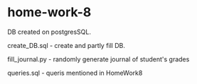 # home-work-8

DB created on postgresSQL. 

create_DB.sql - create and partly fill DB. 

fill_journal.py - randomly generate journal of student's grades

queries.sql - queris mentioned in HomeWork8

